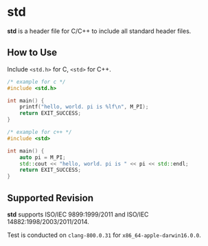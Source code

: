 # std
**std** is a header file for C/C++ to include all standard header files.

## How to Use
Include `<std.h>` for C, `<std>` for C++.

```c
/* example for c */
#include <std.h>

int main() {
	printf("hello, world. pi is %lf\n", M_PI);
	return EXIT_SUCCESS;
}
```

```cpp
/* example for c++ */
#include <std>

int main() {
	auto pi = M_PI;
	std::cout << "hello, world. pi is " << pi << std::endl;
	return EXIT_SUCCESS;
}
```

## Supported Revision
**std** supports ISO/IEC 9899:1999/2011 and ISO/IEC 14882:1998/2003/2011/2014.

Test is conducted on `clang-800.0.31` for `x86_64-apple-darwin16.0.0`.
